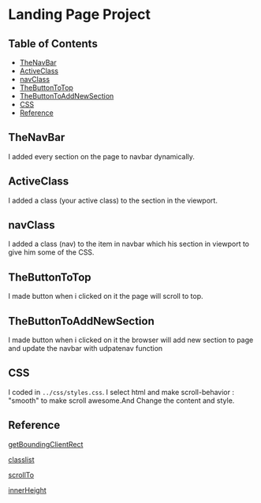 # Landing Page Project

## Table of Contents

- [TheNavBar](#TheNavBar)
- [ActiveClass](#activeClass)
- [navClass](#navClass)
- [TheButtonToTop](#TheButtonToTop)
- [TheButtonToAddNewSection](#TheButtonToAddNewSection)
- [CSS](#CSS)
- [Reference](#Reference)

## TheNavBar

I added every section on the page to navbar dynamically.

## ActiveClass

I added a class (your active class) to the section in the viewport.

## navClass

I added a class (nav) to the item in navbar which his section in viewport to give him some of the CSS.

## TheButtonToTop

I made button when i clicked on it the page will scroll to top.

## TheButtonToAddNewSection

I made button when i clicked on it the browser will add new section to page
and update the navbar with udpatenav function

## CSS

I coded in `../css/styles.css`. I select html and make scroll-behavior : "smooth" to make scroll awesome.And Change the content and style.

## Reference

[getBoundingClientRect](https://developer.mozilla.org/en-US/docs/Web/API/Element/getBoundingClientRect)

[classlist](https://developer.mozilla.org/en-US/docs/Web/API/Element/classList)

[scrollTo](https://developer.mozilla.org/en-US/search?q=scrollTo)

[innerHeight](https://developer.mozilla.org/en-US/search?q=innerHeight)
